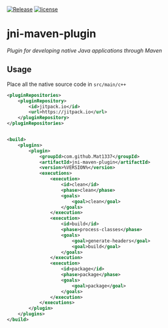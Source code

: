 [![Release](https://jitpack.io/v/Mat1337/jni-maven-plugin.svg)](https://jitpack.io/Mat1337/jni-maven-plugin)
[![license](https://img.shields.io/github/license/mashape/apistatus.svg)](LICENSE)

# jni-maven-plugin
*Plugin for developing native Java applications through Maven*

## Usage

Place all the native source code in ```src/main/c++```

```xml
<pluginRepositories>
    <pluginRepository>
        <id>jitpack.io</id>
        <url>https://jitpack.io</url>
    </pluginRepository>
</pluginRepositories>


<build>
    <plugins>
        <plugin>
            <groupId>com.github.Mat1337</groupId>
            <artifactId>jni-maven-plugin</artifactId>
            <version>%VERSION%</version>
            <executions>
                <execution>
                    <id>clean</id>
                    <phase>clean</phase>
                    <goals>
                        <goal>clean</goal>
                    </goals>
                </execution>
                <execution>
                    <id>build</id>
                    <phase>process-classes</phase>
                    <goals>
                        <goal>generate-headers</goal>
                        <goal>build</goal>
                    </goals>
                </execution>
                <execution>
                    <id>package</id>
                    <phase>package</phase>
                    <goals>
                        <goal>package</goal>
                    </goals>
                </execution>
            </executions>
        </plugin>
    </plugins>
</build>
```
